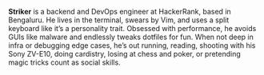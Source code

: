 **Striker** is a backend and DevOps engineer at HackerRank, based in Bengaluru. He lives in the terminal, swears by Vim, and uses a split keyboard like it’s a personality trait. Obsessed with performance, he avoids GUIs like malware and endlessly tweaks dotfiles for fun. When not deep in infra or debugging edge cases, he’s out running, reading, shooting with his Sony ZV-E10, doing cardistry, losing at chess and poker, or pretending magic tricks count as social skills.
